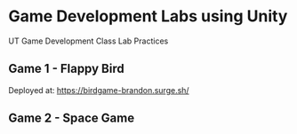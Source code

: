 # Game Development Labs using Unity

UT Game Development Class Lab Practices

## Game 1 - Flappy Bird

Deployed at: https://birdgame-brandon.surge.sh/

## Game 2 - Space Game


